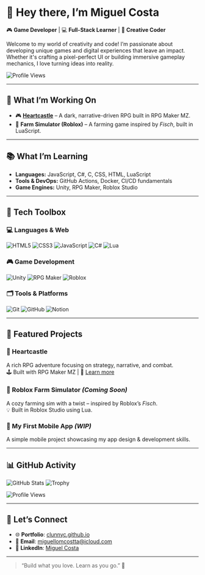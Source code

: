 # 👋 Hey there, I’m Miguel Costa


🎮 **Game Developer** | 💻 **Full-Stack Learner** | 🌱 **Creative Coder**

Welcome to my world of creativity and code! I’m passionate about developing unique games and digital experiences that leave an impact. Whether it's crafting a pixel-perfect UI or building immersive gameplay mechanics, I love turning ideas into reality.

![Profile Views](https://komarev.com/ghpvc/?username=clunnyc&style=flat-square)

---

## 🔧 What I’m Working On

- 🎮 **[Heartcastle](https://heartcastle.netlify.app/)** – A dark, narrative-driven RPG built in RPG Maker MZ.  
- 🌾 **Farm Simulator (Roblox)** – A farming game inspired by _Fisch_, built in LuaScript.

---

## 📚 What I’m Learning

- **Languages:** JavaScript, C#, C, CSS, HTML, LuaScript  
- **Tools & DevOps:** GitHub Actions, Docker, CI/CD fundamentals  
- **Game Engines:** Unity, RPG Maker, Roblox Studio  

---

## 🧰 Tech Toolbox

### 💻 Languages & Web
![HTML5](https://img.shields.io/badge/HTML5-E34F26?style=flat&logo=html5&logoColor=white)
![CSS3](https://img.shields.io/badge/CSS3-1572B6?style=flat&logo=css3&logoColor=white)
![JavaScript](https://img.shields.io/badge/JavaScript-F7DF1E?style=flat&logo=javascript&logoColor=black)
![C#](https://img.shields.io/badge/C%23-239120?style=flat&logo=c-sharp&logoColor=white)
![Lua](https://img.shields.io/badge/Lua-2C2D72?style=flat&logo=lua&logoColor=white)

### 🎮 Game Development
![Unity](https://img.shields.io/badge/Unity-000000?style=flat&logo=unity&logoColor=white)
![RPG Maker](https://img.shields.io/badge/RPG%20Maker-8D55A7?style=flat)
![Roblox](https://img.shields.io/badge/Roblox-000000?style=flat&logo=roblox)

### 🗂️ Tools & Platforms
![Git](https://img.shields.io/badge/Git-F05032?style=flat&logo=git&logoColor=white)
![GitHub](https://img.shields.io/badge/GitHub-181717?style=flat&logo=github)
![Notion](https://img.shields.io/badge/Notion-000000?style=flat&logo=notion)

---

## 🌟 Featured Projects

### 🏰 Heartcastle  
A rich RPG adventure focusing on strategy, narrative, and combat.  
🕹️ Built with RPG Maker MZ | 📖 [Learn more](https://heartcastle.fandom.com/wiki/Heartcastle_Wiki)

### 🌾 Roblox Farm Simulator *(Coming Soon)*  
A cozy farming sim with a twist – inspired by Roblox’s _Fisch_.  
💡 Built in Roblox Studio using Lua.

### 📱 My First Mobile App *(WIP)*  
A simple mobile project showcasing my app design & development skills.

---

## 📊 GitHub Activity

![GitHub Stats](https://github-readme-stats.vercel.app/api?username=clunnyc&show_icons=true&count_private=true&theme=radical&hide_title=true)
![Trophy](https://github-profile-trophy.vercel.app/?username=clunnyc&theme=radical&no-frame=true&row=2&column=3)

![Profile Views](https://komarev.com/ghpvc/?username=clunnyc&style=flat-square)

---

## 🤝 Let’s Connect

- 🌐 **Portfolio**: [clunnyc.github.io](https://clunnyc.github.io)  
- 📧 **Email**: [miguellomcostta@icloud.com](mailto:miguellomcostta@icloud.com)  
- 💼 **LinkedIn**: [Miguel Costa](https://www.linkedin.com/in/miguel-costa-6401b5341/)

---

> “Build what you love. Learn as you go.” 🚀
